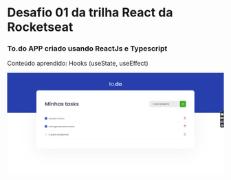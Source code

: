 
<h1>Desafio 01 da trilha React da Rocketseat
</h1>
<h3>To.do APP criado usando ReactJs e Typescript</h3>
<p>Conteúdo aprendido: Hooks (useState, useEffect)</p>
<img src="/screenshot-todo.png">
